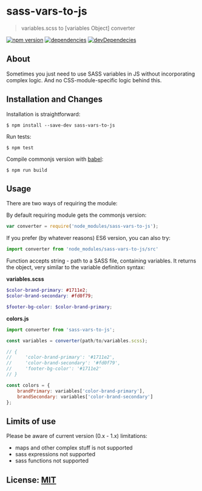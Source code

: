 # sass-vars-to-js

> variables.scss to [variables Object] converter

[![npm version](https://badge.fury.io/js/sass-vars-to-js.svg)](https://badge.fury.io/js/sass-vars-to-js) [![dependencies](https://david-dm.org/XOP/sass-vars-to-js.svg)](https://david-dm.org/stewiekillsloiss/sass-vars-to-js) [![devDependecies](https://david-dm.org/XOP/sass-vars-to-js/dev-status.svg)](https://david-dm.org/XOP/sass-vars-to-js#info=devDependencies)

## About

Sometimes you just need to use SASS variables in JS without incorporating complex logic.
And no CSS-module-specific logic behind this.


## Installation and Changes

Installation is straightforward:
```
$ npm install --save-dev sass-vars-to-js
```

Run tests:
```
$ npm test
```

Compile commonjs version with [babel](https://babeljs.io/):
```
$ npm run build
```


## Usage

There are two ways of requiring the module:

By default requiring module gets the commonjs version:
```js
var converter = require('node_modules/sass-vars-to-js');
```

If you prefer (by whatever reasons) ES6 version, you can also try:
```js
import converter from 'node_modules/sass-vars-to-js/src'
```

Function accepts string - path to a SASS file, containing variables.
It returns the object, very similar to the variable definition syntax:

**variables.scss**
```scss
$color-brand-primary: #1711e2;
$color-brand-secondary: #fd0f79;

$footer-bg-color: $color-brand-primary;
```

**colors.js**
```js
import converter from 'sass-vars-to-js';

const variables = converter(path/to/variables.scss);

// {
//     'color-brand-primary': '#1711e2',
//     'color-brand-secondary': '#fd0f79',
//     'footer-bg-color': '#1711e2'
// }

const colors = {
    brandPrimary: variables['color-brand-primary'],
    brandSecondary: variables['color-brand-secondary']
};
```


## Limits of use

Please be aware of current version (0.x - 1.x) limitations:

- maps and other complex stuff is not supported
- sass expressions not supported
- sass functions not supported


## License: [MIT](LICENSE)
